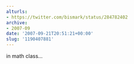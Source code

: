 ```yaml
---
alturls:
- https://twitter.com/bismark/status/284782402
archive:
- 2007-09
date: '2007-09-21T20:51:21+00:00'
slug: '1190407881'
---
```


in math class...

